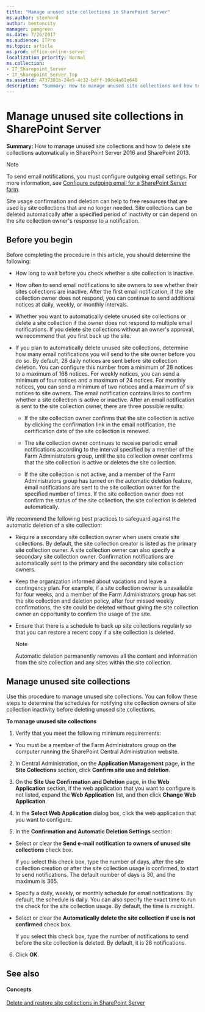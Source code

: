 ```yaml
---
title: "Manage unused site collections in SharePoint Server"
ms.author: stevhord
author: bentoncity
manager: pamgreen
ms.date: 7/26/2017
ms.audience: ITPro
ms.topic: article
ms.prod: office-online-server
localization_priority: Normal
ms.collection:
- IT_Sharepoint_Server
- IT_Sharepoint_Server_Top
ms.assetid: 4737381b-24e5-4c32-bdff-10dd4a81e648
description: "Summary: How to manage unused site collections and how to delete site collections automatically in SharePoint Server 2016 and SharePoint 2013."
---
```


# Manage unused site collections in SharePoint Server

 **Summary:** How to manage unused site collections and how to delete site collections automatically in SharePoint Server 2016 and SharePoint 2013. 
  
> [!NOTE]
> To send email notifications, you must configure outgoing email settings. For more information, see [Configure outgoing email for a SharePoint Server farm](../administration/outgoing-email-configuration.md). 
  
Site usage confirmation and deletion can help to free resources that are used by site collections that are no longer needed. Site collections can be deleted automatically after a specified period of inactivity or can depend on the site collection owner's response to a notification.
  
## Before you begin

Before completing the procedure in this article, you should determine the following:
  
- How long to wait before you check whether a site collection is inactive.
    
- How often to send email notifications to site owners to see whether their sites collections are inactive. After the first email notification, if the site collection owner does not respond, you can continue to send additional notices at daily, weekly, or monthly intervals.
    
- Whether you want to automatically delete unused site collections or delete a site collection if the owner does not respond to multiple email notifications. If you delete site collections without an owner's approval, we recommend that you first back up the site.
    
- If you plan to automatically delete unused site collections, determine how many email notifications you will send to the site owner before you do so. By default, 28 daily notices are sent before site collection deletion. You can configure this number from a minimum of 28 notices to a maximum of 168 notices. For weekly notices, you can send a minimum of four notices and a maximum of 24 notices. For monthly notices, you can send a minimum of two notices and a maximum of six notices to site owners. The email notification contains links to confirm whether a site collection is active or inactive. After an email notification is sent to the site collection owner, there are three possible results:
    
  - If the site collection owner confirms that the site collection is active by clicking the confirmation link in the email notification, the certification date of the site collection is renewed.
    
  - The site collection owner continues to receive periodic email notifications according to the interval specified by a member of the Farm Administrators group, until the site collection owner confirms that the site collection is active or deletes the site collection.
    
  - If the site collection is not active, and a member of the Farm Administrators group has turned on the automatic deletion feature, email notifications are sent to the site collection owner for the specified number of times. If the site collection owner does not confirm the status of the site collection, the site collection is deleted automatically.
    
We recommend the following best practices to safeguard against the automatic deletion of a site collection:
  
- Require a secondary site collection owner when users create site collections. By default, the site collection creator is listed as the primary site collection owner. A site collection owner can also specify a secondary site collection owner. Confirmation notifications are automatically sent to the primary and the secondary site collection owners.
    
- Keep the organization informed about vacations and leave a contingency plan. For example, if a site collection owner is unavailable for four weeks, and a member of the Farm Administrators group has set the site collection and deletion policy, after four missed weekly confirmations, the site could be deleted without giving the site collection owner an opportunity to confirm the usage of the site.
    
- Ensure that there is a schedule to back up site collections regularly so that you can restore a recent copy if a site collection is deleted.
    
    > [!NOTE]
    > Automatic deletion permanently removes all the content and information from the site collection and any sites within the site collection. 
  
## Manage unused site collections

Use this procedure to manage unused site collections. You can follow these steps to determine the schedules for notifying site collection owners of site collection inactivity before deleting unused site collections.
  
 **To manage unused site collections**
  
1. Verify that you meet the following minimum requirements:
    
  - You must be a member of the Farm Administrators group on the computer running the SharePoint Central Administration website.
    
2. In Central Administration, on the **Application Management** page, in the **Site Collections** section, click **Confirm site use and deletion**.
    
3. On the **Site Use Confirmation and Deletion** page, in the **Web Application** section, if the web application that you want to configure is not listed, expand the **Web Application** list, and then click **Change Web Application**.
    
4. In the **Select Web Application** dialog box, click the web application that you want to configure. 
    
5. In the **Confirmation and Automatic Deletion Settings** section: 
    
  - Select or clear the **Send e-mail notification to owners of unused site collections** check box. 
    
    If you select this check box, type the number of days, after the site collection creation or after the site collection usage is confirmed, to start to send notifications. The default number of days is 30, and the maximum is 365.
    
  - Specify a daily, weekly, or monthly schedule for email notifications. By default, the schedule is daily. You can also specify the exact time to run the check for the site collection usage. By default, the time is midnight.
    
  - Select or clear the **Automatically delete the site collection if use is not confirmed** check box. 
    
    If you select this check box, type the number of notifications to send before the site collection is deleted. By default, it is 28 notifications.
    
6. Click **OK**.
    
## See also

#### Concepts

[Delete and restore site collections in SharePoint Server](delete-and-restore-site-collections.md)

